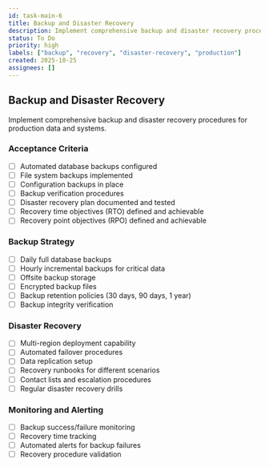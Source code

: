 ```yaml
---
id: task-main-6
title: Backup and Disaster Recovery
description: Implement comprehensive backup and disaster recovery procedures for production data and systems
status: To Do
priority: high
labels: ["backup", "recovery", "disaster-recovery", "production"]
created: 2025-10-25
assignees: []
---
```


## Backup and Disaster Recovery

Implement comprehensive backup and disaster recovery procedures for production data and systems.

### Acceptance Criteria
- [ ] Automated database backups configured
- [ ] File system backups implemented
- [ ] Configuration backups in place
- [ ] Backup verification procedures
- [ ] Disaster recovery plan documented and tested
- [ ] Recovery time objectives (RTO) defined and achievable
- [ ] Recovery point objectives (RPO) defined and achievable

### Backup Strategy
- [ ] Daily full database backups
- [ ] Hourly incremental backups for critical data
- [ ] Offsite backup storage
- [ ] Encrypted backup files
- [ ] Backup retention policies (30 days, 90 days, 1 year)
- [ ] Backup integrity verification

### Disaster Recovery
- [ ] Multi-region deployment capability
- [ ] Automated failover procedures
- [ ] Data replication setup
- [ ] Recovery runbooks for different scenarios
- [ ] Contact lists and escalation procedures
- [ ] Regular disaster recovery drills

### Monitoring and Alerting
- [ ] Backup success/failure monitoring
- [ ] Recovery time tracking
- [ ] Automated alerts for backup failures
- [ ] Recovery procedure validation
